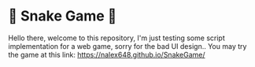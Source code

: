 # 🐍 Snake Game 🐍

Hello there, welcome to this repository, I'm just testing some script implementation for a web game, sorry for the bad UI design..
You may try the game at this link: https://nalex648.github.io/SnakeGame/
